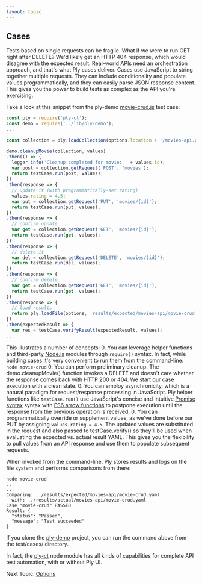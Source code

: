```yaml
---
layout: topic
---
```

## Cases
Tests based on single requests can be fragile.  What if we were to run GET right after DELETE?  We'd likely get an HTTP 404 response,
which would disagree with the expected result.  Real-world APIs need an orchestration approach, and that's what Ply cases deliver.
Cases use JavaScript to string together multiple requests.  They can include conditionality and populate values programmatically, and they
can easily parse JSON response content.  This gives you the power to build tests as complex as the API you're exercising.

Take a look at this snippet from the ply-demo [movie-crud.js](https://github.com/ply-ct/ply-demo/blob/master/src/test/ply/cases/movie-crud.js)
test case:
```javascript
const ply = require('ply-ct');
const demo = require('../lib/ply-demo');
...

const collection = ply.loadCollection(options.location + '/movies-api.postman');

demo.cleanupMovie(collection, values)
.then(() => {
  logger.info('Cleanup completed for movie: ' + values.id);
  var post = collection.getRequest('POST', 'movies');
  return testCase.run(post, values);
})
.then(response => {
  // update it (with programmatically-set rating)
  values.rating = 4.5;
  var put = collection.getRequest('PUT', 'movies/{id}');
  return testCase.run(put, values);
})
.then(response => {
  // confirm update
  var get = collection.getRequest('GET', 'movies/{id}');
  return testCase.run(get, values);
})
.then(response => {
  // delete it
  var del = collection.getRequest('DELETE', 'movies/{id}');
  return testCase.run(del, values);
})
.then(response => {
  // confirm delete
  var get = collection.getRequest('GET', 'movies/{id}');
  return testCase.run(get, values);
})
.then(response => {
  // load results
  return ply.loadFile(options, 'results/expected/movies-api/movie-crud.yaml');
})
.then(expectedResult => {
  var res = testCase.verifyResult(expectedResult, values);
...
```
This illustrates a number of concepts:
  0. You can leverage helper functions and third-party [Node.js](https://nodejs.org/en/) modules through `require()` syntax.
     In fact, while building cases it's very convenient to run them from the command-line:
     ```
     node movie-crud
     ```
  0. You can perform preliminary cleanup.  The demo.cleanupMovie() function invokes a DELETE and doesn't care whether
     the response comes back with HTTP 200 or 404.  We start our case execution with a clean slate.
  0. You can employ asynchronicity, which is a natural paradigm for request/response processing in JavaScript.
     Ply helper functions like `testCase.run()` use JavaScript's concise and intuitive
     [Promise syntax](https://developer.mozilla.org/en-US/docs/Web/JavaScript/Guide/Using_promises) syntax
     with [ES6 arrow functions](https://developer.mozilla.org/en-US/docs/Web/JavaScript/Reference/Functions/Arrow_functions)
     to postpone execution until the response from the previous operation is received.
  0. You can programmatically override or supplement values, as we've done before our PUT by assigning `values.rating = 4.5`.
     The updated values are substituted in the request and also passed to testCase.verify() so they'll be used
     when evaluating the expected vs. actual result YAML.  This gives you the flexibility to pull values from
     an API response and use them to populate subsequent requests.
     
When invoked from the command-line, Ply stores results and logs on the file system and performs comparisons from there:
```
node movie-crud
...
...
Comparing: ../results/expected/movies-api/movie-crud.yaml
  with: ../results/actual/movies-api/movie-crud.yaml
Case "movie-crud" PASSED
Result: {
  "status": "Passed",
  "message": "Test succeeded"
}
```
If you clone the [ply-demo](https://github.com/ply-ct/ply-demo) project, you can run the command 
above from the test/cases/ directory.

In fact, the [ply-ct](https://www.npmjs.com/package/ply-ct) node module has all kinds of capabilities for
complete API test automation, with or without Ply UI.

Next Topic: [Options](options)
